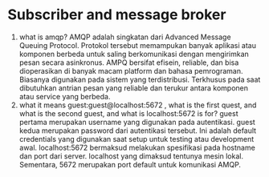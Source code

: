 # Subscriber and message broker
1. what is amqp?
    AMQP adalah singkatan dari Advanced Message Queuing Protocol. Protokol tersebut memampukan banyak aplikasi atau komponen berbeda untuk saling berkomunikasi dengan mengirimkan pesan secara asinkronus. AMPQ bersifat efisein, reliable, dan bisa dioperasikan di banyak macam platform dan bahasa pemrograman. Biasanya digunakan pada sistem yang terdistribusi. Terkhusus pada saat dibutuhkan antrian pesan yang reliable dan terukur antara komponen atau service yang berbeda.
2. what it means guest:guest@localhost:5672 , what is the first quest, and what is
the second guest, and what is localhost:5672 is for? 
    guest pertama merupakan username yang digunakan pada autentikasi. guest kedua merupakan password dari autentikasi tersebut. Ini adalah default credentials yang digunakan saat setup untuk testing atau development awal. localhost:5672 bermaksud melakukan spesifikasi pada hostname dan port dari server. localhost yang dimaksud tentunya mesin lokal. Sementara, 5672 merupakan port default untuk komunikasi AMQP.